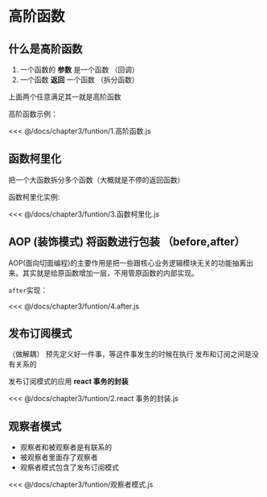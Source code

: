 # 高阶函数

## 什么是高阶函数

1. 一个函数的 **参数** 是一个函数 （回调）
2. 一个函数 **返回** 一个函数 （拆分函数）

上面两个任意满足其一就是高阶函数

高阶函数示例：

<<< @/docs/chapter3/funtion/1.高阶函数.js

## 函数柯里化

把一个大函数拆分多个函数（大概就是不停的返回函数）

函数柯里化实例:

<<< @/docs/chapter3/funtion/3.函数柯里化.js

## AOP (装饰模式) 将函数进行包装 （before,after）

AOP(面向切面编程)的主要作用是把一些跟核心业务逻辑模块无关的功能抽离出来。其实就是给原函数增加一层，不用管原函数的内部实现。

`after`实现：

<<< @/docs/chapter3/funtion/4.after.js

## 发布订阅模式

（做解耦）
预先定义好一件事，等这件事发生的时候在执行
发布和订阅之间是没有关系的

发布订阅模式的应用 **react 事务的封装**

<<< @/docs/chapter3/funtion/2.react 事务的封装.js

## 观察者模式

- 观察者和被观察者是有联系的
- 被观察者里面存了观察者
- 观察者模式包含了发布订阅模式

<<< @/docs/chapter3/funtion/观察者模式.js
